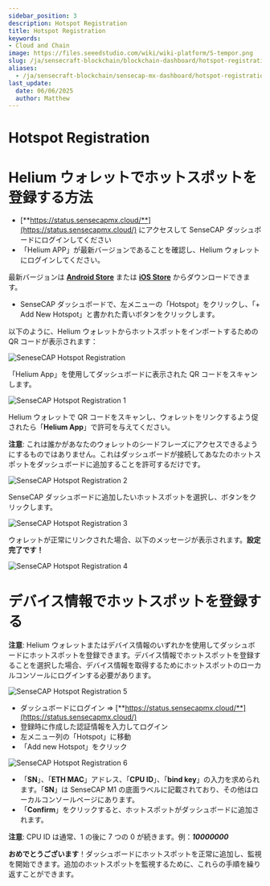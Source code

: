 ```yaml
---
sidebar_position: 3
description: Hotspot Registration
title: Hotspot Registration
keywords:
- Cloud and Chain
image: https://files.seeedstudio.com/wiki/wiki-platform/S-tempor.png
slug: /ja/sensecraft-blockchain/blockchain-dashboard/hotspot-registration
aliases:
  - /ja/sensecraft-blockchain/sensecap-mx-dashboard/hotspot-registration
last_update:
  date: 06/06/2025
  author: Matthew
---
```


# Hotspot Registration

**Helium ウォレットでホットスポットを登録する方法**
===============================================

-  [**https://status.sensecapmx.cloud/**](https://status.sensecapmx.cloud/) にアクセスして SenseCAP ダッシュボードにログインしてください
-  「Helium APP」が最新バージョンであることを確認し、Helium ウォレットにログインしてください。

最新バージョンは [**Android Store**](https://play.google.com/store/apps/details?id=com.helium.wallet&hl=en_US) または [**iOS Store**](https://apps.apple.com/app/id1450463605) からダウンロードできます。

- SenseCAP ダッシュボードで、左メニューの「Hotspot」をクリックし、「+ Add New Hotspot」と書かれた青いボタンをクリックします。

以下のように、Helium ウォレットからホットスポットをインポートするための QR コードが表示されます：

![SeneseCAP Hotspot Registration](https://www.sensecapmx.com/wp-content/uploads/2022/07/dash-qr.png)

「Helium App」を使用してダッシュボードに表示された QR コードをスキャンします。

![SenseCAP Hotspot Registration 1](https://www.sensecapmx.com/wp-content/uploads/2022/07/step-1-register.png)

Helium ウォレットで QR コードをスキャンし、ウォレットをリンクするよう促されたら「**Helium App**」で許可を与えてください。

**注意**: これは誰かがあなたのウォレットのシードフレーズにアクセスできるようにするものではありません。これはダッシュボードが接続してあなたのホットスポットをダッシュボードに追加することを許可するだけです。

![SenseCAP Hotspot Registration 2](https://www.sensecapmx.com/wp-content/uploads/2022/07/step-2-register.png)

SenseCAP ダッシュボードに追加したいホットスポットを選択し、ボタンをクリックします。

![SenseCAP Hotspot Registration 3](https://www.sensecapmx.com/wp-content/uploads/2022/07/step-3-register.png)

ウォレットが正常にリンクされた場合、以下のメッセージが表示されます。**設定完了です！**

![SenseCAP Hotspot Registration 4](https://www.sensecapmx.com/wp-content/uploads/2022/07/step-4-register.png)

**デバイス情報でホットスポットを登録する**
=============================================

**注意**: Helium ウォレットまたはデバイス情報のいずれかを使用してダッシュボードにホットスポットを登録できます。デバイス情報でホットスポットを登録することを選択した場合、デバイス情報を取得するためにホットスポットのローカルコンソールにログインする必要があります。

![SenseCAP Hotspot Registration 5](https://www.sensecapmx.com/wp-content/uploads/2022/07/image-6-1.png)

- ダッシュボードにログイン ⇒ [**https://status.sensecapmx.cloud/**](https://status.sensecapmx.cloud/)
- 登録時に作成した認証情報を入力してログイン
- 左メニュー列の「Hotspot」に移動
- 「Add new Hotspot」をクリック

![SenseCAP Hotspot Registration 6](https://www.sensecapmx.com/wp-content/uploads/2022/07/image-7-1.png)

- 「**SN**」、「**ETH MAC**」アドレス、「**CPU ID**」、「**bind key**」の入力を求められます。「**SN**」は SenseCAP M1 の底面ラベルに記載されており、その他はローカルコンソールページにあります。
- 「**Confirm**」をクリックすると、ホットスポットがダッシュボードに追加されます。

**注意**: CPU ID は通常、1 の後に 7 つの 0 が続きます。例：_**10000000**_

**おめでとうございます**！ダッシュボードにホットスポットを正常に追加し、監視を開始できます。追加のホットスポットを監視するために、これらの手順を繰り返すことができます。